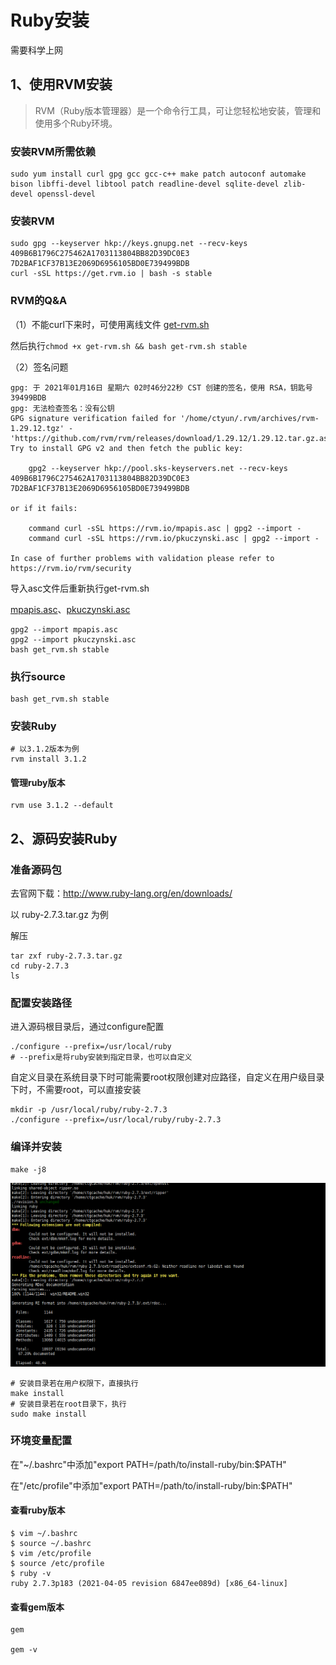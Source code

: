 # Ruby安装

需要科学上网

## 1、使用RVM安装

> RVM（Ruby版本管理器）是一个命令行工具，可让您轻松地安装，管理和使用多个Ruby环境。

### 安装RVM所需依赖

```shell
sudo yum install curl gpg gcc gcc-c++ make patch autoconf automake bison libffi-devel libtool patch readline-devel sqlite-devel zlib-devel openssl-devel
```

### 安装RVM

```shell
sudo gpg --keyserver hkp://keys.gnupg.net --recv-keys 409B6B1796C275462A1703113804BB82D39DC0E3 7D2BAF1CF37B13E2069D6956105BD0E739499BDB
curl -sSL https://get.rvm.io | bash -s stable
```

### RVM的Q&A

（1）不能curl下来时，可使用离线文件 [get-rvm.sh](./assets/rvm/get_rvm.sh)

然后执行`chmod +x get-rvm.sh && bash get-rvm.sh stable`

（2）签名问题

```shell
gpg: 于 2021年01月16日 星期六 02时46分22秒 CST 创建的签名，使用 RSA，钥匙号 39499BDB
gpg: 无法检查签名：没有公钥
GPG signature verification failed for '/home/ctyun/.rvm/archives/rvm-1.29.12.tgz' - 'https://github.com/rvm/rvm/releases/download/1.29.12/1.29.12.tar.gz.asc'! Try to install GPG v2 and then fetch the public key:

    gpg2 --keyserver hkp://pool.sks-keyservers.net --recv-keys 409B6B1796C275462A1703113804BB82D39DC0E3 7D2BAF1CF37B13E2069D6956105BD0E739499BDB

or if it fails:

    command curl -sSL https://rvm.io/mpapis.asc | gpg2 --import -
    command curl -sSL https://rvm.io/pkuczynski.asc | gpg2 --import -

In case of further problems with validation please refer to https://rvm.io/rvm/security
```

导入asc文件后重新执行get-rvm.sh

[mpapis.asc](./assets/mpapis.asc)、[pkuczynski.asc](./assets/pkuczynski.asc)

```shell
gpg2 --import mpapis.asc
gpg2 --import pkuczynski.asc
bash get_rvm.sh stable
```

### 执行source

```shell
bash get_rvm.sh stable
```

### 安装Ruby

```shell
# 以3.1.2版本为例
rvm install 3.1.2
```

#### 管理ruby版本

```shell
rvm use 3.1.2 --default
```



## 2、源码安装Ruby

### 准备源码包

去官网下载：http://www.ruby-lang.org/en/downloads/

以 ruby-2.7.3.tar.gz 为例

解压

```shell
tar zxf ruby-2.7.3.tar.gz
cd ruby-2.7.3
ls
```

### 配置安装路径

进入源码根目录后，通过configure配置

```shell
./configure --prefix=/usr/local/ruby 
# --prefix是将ruby安装到指定目录，也可以自定义
```

自定义目录在系统目录下时可能需要root权限创建对应路径，自定义在用户级目录下时，不需要root，可以直接安装

```shell
mkdir -p /usr/local/ruby/ruby-2.7.3
./configure --prefix=/usr/local/ruby/ruby-2.7.3
```

### 编译并安装

```shell
make -j8
```

![img](ruby%E5%AE%89%E8%A3%85.assets/ruby-compile.png)

```shell
# 安装目录若在用户权限下，直接执行
make install
# 安装目录若在root目录下，执行
sudo make install
```

### 环境变量配置

在"~/.bashrc"中添加"export PATH=/path/to/install-ruby/bin:$PATH"

在"/etc/profile"中添加"export PATH=/path/to/install-ruby/bin:$PATH"

#### 查看ruby版本

```shell
$ vim ~/.bashrc
$ source ~/.bashrc
$ vim /etc/profile
$ source /etc/profile
$ ruby -v
ruby 2.7.3p183 (2021-04-05 revision 6847ee089d) [x86_64-linux]
```

#### 查看gem版本

```shell
gem

gem -v
```

